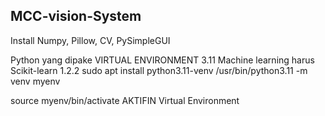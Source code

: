 ## MCC-vision-System
Install Numpy, Pillow, CV, PySimpleGUI

Python yang dipake VIRTUAL ENVIRONMENT 3.11
Machine learning harus Scikit-learn 1.2.2 
sudo apt install python3.11-venv
/usr/bin/python3.11 -m venv myenv

source myenv/bin/activate
AKTIFIN Virtual Environment
